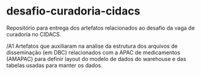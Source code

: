 # desafio-curadoria-cidacs
Repositório para entrega dos artefatos relacionados ao desafio da vaga de curadoria no CIDACS.

/A1
Artefatos que auxiliaram na análise da estrutura dos arquivos de disseminação (em DBC) relacionados com a APAC de medicamentos (AMAPAC) para definir layout do modelo de dados do warehouse e das tabelas usadas para manter os dados.


